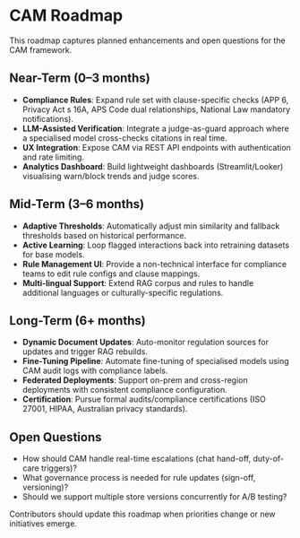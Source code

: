 CAM Roadmap
===========

This roadmap captures planned enhancements and open questions for the CAM framework.

## Near-Term (0–3 months)

- **Compliance Rules**: Expand rule set with clause-specific checks (APP 6, Privacy Act s 16A, APS Code dual relationships, National Law mandatory notifications).
- **LLM-Assisted Verification**: Integrate a judge-as-guard approach where a specialised model cross-checks citations in real time.
- **UX Integration**: Expose CAM via REST API endpoints with authentication and rate limiting.
- **Analytics Dashboard**: Build lightweight dashboards (Streamlit/Looker) visualising warn/block trends and judge scores.

## Mid-Term (3–6 months)

- **Adaptive Thresholds**: Automatically adjust min similarity and fallback thresholds based on historical performance.
- **Active Learning**: Loop flagged interactions back into retraining datasets for base models.
- **Rule Management UI**: Provide a non-technical interface for compliance teams to edit rule configs and clause mappings.
- **Multi-lingual Support**: Extend RAG corpus and rules to handle additional languages or culturally-specific regulations.

## Long-Term (6+ months)

- **Dynamic Document Updates**: Auto-monitor regulation sources for updates and trigger RAG rebuilds.
- **Fine-Tuning Pipeline**: Automate fine-tuning of specialised models using CAM audit logs with compliance labels.
- **Federated Deployments**: Support on-prem and cross-region deployments with consistent compliance configuration.
- **Certification**: Pursue formal audits/compliance certifications (ISO 27001, HIPAA, Australian privacy standards).

## Open Questions

- How should CAM handle real-time escalations (chat hand-off, duty-of-care triggers)?
- What governance process is needed for rule updates (sign-off, versioning)?
- Should we support multiple store versions concurrently for A/B testing?

Contributors should update this roadmap when priorities change or new initiatives emerge.

